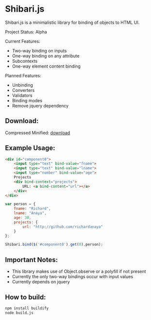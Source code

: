 Shibari.js
===

Shibari.js is a minimalistic library for binding of objects to HTML UI.

Project Status: Alpha

Current Features:
* Two-way binding on inputs
* One-way binding on any attribute
* Subcontexts
* One-way element content binding

Planned Features:
* Unbinding
* Converters
* Validators
* Binding modes
* Remove jquery dependency

Download:
----

Compressed Minified: [download](https://raw.github.com/richardanaya/Shibari.js/master/shibari.min.js)

Example Usage:
----
```HTML
<div id="component0">
    <input type="text" bind-value="fname">
    <input type="text" bind-value="lname">
    <input type="number" bind-value="age">
    Projects
    <div bind-context="projects">
        URL: <a bind-content="url"></a>
    </div>
</div>
```

```Javascript
var person = {
    fname: "Richard",
    lname: "Anaya",
    age: 30,
    projects: {
        url: "http://github.com/richardanaya"
    }
};

Shibari.bind($('#component0').get(0),person);
```

Important Notes:
---
* This library makes use of Object.observe or a polyfill if not present
* Currently the only two-way bindings occur with input values
* Currently depends on jquery

How to build:
---

```BASH
npm install buildify
node build.js
```
